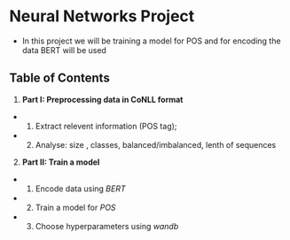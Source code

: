 # Neural Networks Project


* In this project we will be training a model for POS and for encoding the data BERT will be used
 
## Table of Contents
1. **Part I: Preprocessing data in CoNLL format**
- 1. Extract relevent information (POS tag);
- 2. Analyse: size , classes, balanced/imbalanced, lenth of sequences
2. **Part II: Train a model**
- 1. Encode data using *BERT*
- 2. Train a model for *POS*
- 3. Choose hyperparameters using *wandb*


